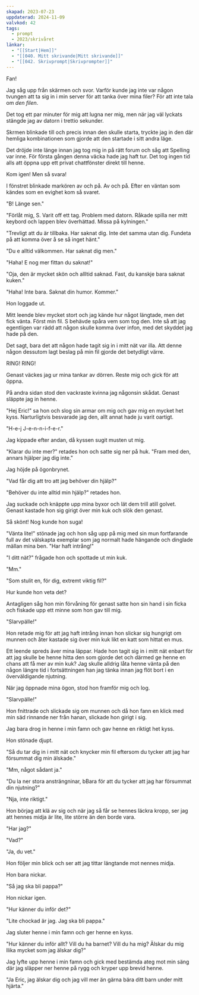 ```yaml
---
skapad: 2023-07-23
uppdaterad: 2024-11-09
valvkod: 42
tags:
  - prompt
  - 2023/skrivåret
länkar:
  - "[[Start|Hem]]"
  - "[[040. Mitt skrivande|Mitt skrivande]]"
  - "[[042. Skrivprompt|Skrivprompter]]"
---
```

Fan!

Jag såg upp från skärmen och svor. Varför kunde jag inte var någon tvungen att ta sig in i min server för att tanka över mina filer? För att inte tala om *den filen*.

Det tog ett par minuter för mig att lugna ner mig, men när jag väl lyckats stängde jag av datorn i trettio sekunder.

Skrmen blinkade till och precis innan den skulle starta, tryckte jag in den där hemliga kombinationen som gjorde att den startade i sitt andra läge.

Det dröjde inte länge innan jag tog mig in på rätt forum och såg att Spelling var inne. För första gången denna väcka hade jag haft tur. Det tog ingen tid alls att öppna upp ett privat chattfönster direkt till henne.

Kom igen! Men så svara! 

I fönstret blinkade markören av och på. Av och på. Efter en väntan som kändes som en evighet kom så svaret.

"B! Länge sen."

"Förlåt mig, S. Varit off ett tag. Problem med datorn. Råkade spilla ner mitt keybord och lappen blev överhättad. Missa på kylningen."

"Trevligt att du är tillbaka. Har saknat dig. Inte det samma utan dig. Fundeta på att komma över å se så inget hänt."

"Du e alltid välkommen. Har saknat dig men."

"Haha! E nog mer fittan du saknat!"

"Oja, den är mycket skön och allltid saknad. Fast, du kanskje bara saknat kuken."

"Haha! Inte bara. Saknat din humor. Kommer."

Hon loggade ut.

Mitt leende blev mycket stort och jag kände hur något längtade, men det fick vänta. Först min fil. S behävde spåra vem som tog den. Inte så att jag egentligen var rädd att någon skulle komma över infon, med det skyddet jag hade på den.

Det sagt, bara det att någon hade tagit sig in i mitt nät var illa. Att denne någon dessutom lagt beslag på min fil gjorde det betydligt värre.

RING! RING!

Genast väckes jag ur mina tankar av dörren. Reste mig och gick för att öppna.

På andra sidan stod den vackraste kvinna jag någonsin skådat. Genast släppte jag in henne.

"Hej Eric!" sa hon och slog sin armar om mig och gav mig en mycket het kyss. Narturligtvis besvarade jag den, allt annat hade ju varit oartigt.

"H-e-j J-e-n-n-i-f-e-r."

Jag kippade efter andan, då kyssen sugit musten ut mig.

"Klarar du inte mer?" retades hon och satte sig ner på huk. "Fram med den, annars hjälper jag dig inte."

Jag höjde på ögonbrynet.

"Vad får dig att tro att jag behöver din hjälp?"

"Behöver du inte alltid min hjälp?" retades hon.

Jag suckade och knäppte upp mina byxor och lät dem trill atill golvet. Genast kastade hon sig girigt över min kuk och slök den genast.

Så skönt! Nog kunde hon suga!

"Vänta lite!" stönade jag och hon såg upp på mig med sin mun fortfarande full av det välskapta exemplar som jag normalt hade hängande och dinglade mällan mina ben. "Har haft intrång!"

"I ditt nät?" frågade hon och spottade ut min kuk.

"Mm."

"Som stulit en, för dig, extremt viktig fil?"

Hur kunde hon veta det?

Antagligen såg hon min förvåning för genast satte hon sin hand i sin ficka och fiskade upp ett minne som hon gav till mig.

"Slarvpälle!"

Hon retade mig för att jag haft intrång innan hon slickar sig hungrigt om munnen och åter kastade sig över min kuk likt en katt som hittat en mus.

Ett leende spreds äver mina läppar. Hade hon tagit sig in i mitt nät enbart  för att jag skulle be henne hitta den som gjorde det och därmed ge henne en chans att få mer av min kuk? Jag skulle alldrig låta henne vänta på den någon längre tid i fortsättningen han jag tänka innan jag flöt bort i en överväldigande njutning.

När jag öppnade mina ögon, stod hon framför mig och log.

"Slarvpälle!"

Hon fnittrade och slickade sig om munnen och då hon fann en klick med min säd rinnande ner från hanan, slickade hon girigt i sig.

Jag bara drog in henne i min famn och gav henne en riktigt het kyss.

Hon stönade djupt.

"Så du tar dig in i mitt nät och knycker min fil eftersom du tycker att jag har försummat dig min älskade."

"Mm, något sådant ja."

"Du la ner stora ansträngninar, bBara för att du tycker att jag har försummat din njutning?"

"Nja, inte riktigt."

Hon börjag att klä av sig och när jag så får se hennes läckra kropp, ser jag att hennes midja är lite, lite större än den borde vara.

"Har jag?"

"Vad?"

"Ja, du vet."

Hon följer min blick och ser att jag tittar längtande mot nennes midja.

Hon bara nickar.

"Så jag ska bli pappa?"

Hon nickar igen.

"Hur känner du inför det?"

"Lite chockad är jag. Jag ska bli pappa."

Jag sluter henne i min famn och ger henne en kyss.

"Hur känner du inför allt? Vill du ha barnet? Vill du ha mig? Älskar du mig llika mycket som jag älskar dig?"

Jag lyfte upp henne i min famn och gick med bestämda ateg mot min säng där jag släpper ner henne på rygg och kryper upp brevid henne.

"Ja Eric, jag älskar dig och jag vill mer än gärna bära ditt barn under mitt hjärta."
